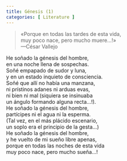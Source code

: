 ```yaml
---
title: Génesis (1)
categories: [ Literature ]
---
```


>«Porque en todas las tardes de esta vida, <br>muy poco nace, pero mucho
>muere…!» <br>—César Vallejo

He soñado la génesis del hombre, <br>
en una noche llena de sospechas.<br>
Soñé empapado de sudor y luna,<br>
y en un estado inquieto de consciencia.<br>
Soñé que allí no había una manzana,<br>
ni prístinos adanes ni arduas evas,<br>
ni bien ni mal (siquiera se insinuaba<br>
un ángulo formando alguna recta…!).<br>
He soñado la génesis del hombre,<br>
partícipes ni el agua ni la esperma.<br>
(Tal vez, en el más plácido escenario,<br>
un soplo era el principio de la gesta…)<br>
He soñado la génesis del hombre,<br>
y he vuelto de mi sueño libre apenas,<br>
porque en todas las noches de esta vida<br>
muy poco nace, pero mucho sueña…!<br>

